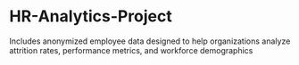 # HR-Analytics-Project
Includes anonymized employee data designed to help organizations analyze attrition rates, performance metrics, and workforce demographics
